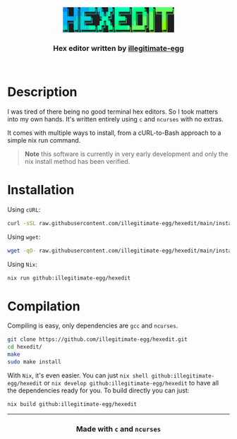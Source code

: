 <div align="center">
<img src=".github/assets/logo.png" width="50%" />

### Hex editor written by [illegitimate-egg](https://github.com/illegitimate-egg)

<br>
</div>

[//]: # (<img src="logo.png" width="50%" align="right" />)

# Description
I was tired of there being no good terminal hex editors. So I took matters into my own hands. It's written entirely using `c` and `ncurses` with no extras.

It comes with multiple ways to install, from a cURL-to-Bash approach to a simple nix run command.

> **Note** this software is currently in very early development and only the nix install method has been verified.

# Installation
Using `cURL`:
```bash
curl -sSL raw.githubusercontent.com/illegitimate-egg/hexedit/main/install.sh | sh
```
Using `wget`:
```bash
wget -qO- raw.githubusercontent.com/illegitimate-egg/hexedit/main/install.sh | sh
```
Using `Nix`:
```bash
nix run github:illegitimate-egg/hexedit
```

# Compilation
Compiling is easy, only dependencies are `gcc` and `ncurses`.
```bash
git clone https://github.com/illegitimate-egg/hexedit.git
cd hexedit/
make
sudo make install
```
With `Nix`, it's even easier. You can just `nix shell github:illegitimate-egg/hexedit` or `nix develop github:illegitimate-egg/hexedit` to have all the dependencies ready for you. To build directly you can just:
```bash
nix build github:illegitimate-egg/hexedit
```
<div align="center">
<hr>

### Made with `c` and `ncurses`

</div>

